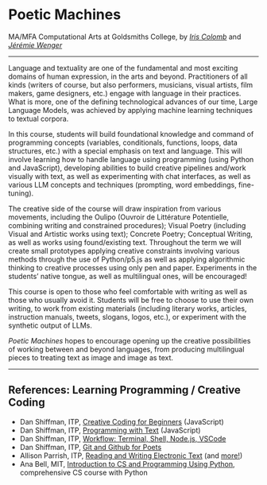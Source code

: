 # Poetic Machines

MA/MFA Computational Arts at Goldsmiths College, by [*Iris Colomb*](https://iriscolomb.com/) and [*Jérémie Wenger*](https://jeremiewenger.com/)

---

Language and textuality are one of the fundamental and most exciting domains of human expression, in the arts and beyond. Practitioners of all kinds (writers of course, but also performers, musicians, visual artists, film makers, game designers, etc.) engage with language in their practices. What is more, one of the defining technological advances of our time, Large Language Models, was achieved by applying machine learning techniques to textual corpora.

In this course, students will build foundational knowledge and command of programming concepts (variables, conditionals, functions, loops, data structures, etc.) with a special emphasis on text and language. This will involve learning how to handle language using programming (using Python and JavaScript), developing abilities to build creative pipelines and/work visually with text, as well as experimenting with chat interfaces, as well as various LLM concepts and techniques (prompting, word embeddings, fine-tuning).

The creative side of the course will draw inspiration from various movements, including the Oulipo (Ouvroir de Littérature Potentielle, combining writing and constrained procedures); Visual Poetry (including Visual and Artistic works using text); Concrete Poetry; Conceptual Writing, as well as works using found/existing text. Throughout the term we will create small prototypes applying creative constraints involving various methods through the use of Python/p5.js as well as applying algorithmic thinking to creative processes using only pen and paper. Experiments in the students’ native tongue, as well as multilingual ones, will be encouraged!

This course is open to those who feel comfortable with writing as well as those who usually avoid it. Students will be free to choose to use their own writing, to work from existing materials (including literary works, articles, instruction manuals, tweets, slogans, logos, etc.), or experiment with the synthetic output of LLMs.

*Poetic Machines* hopes to encourage opening up the creative possibilities of working between and beyond languages, from producing multilingual pieces to treating text as image and image as text.

---

## References: Learning Programming / Creative Coding

- Dan Shiffman, ITP, [Creative Coding for Beginners](https://www.youtube.com/playlist?list=PLRqwX-V7Uu6Zy51Q-x9tMWIv9cueOFTFA) (JavaScript)
- Dan Shiffman, ITP, [Programming with Text](https://www.youtube.com/playlist?list=PLRqwX-V7Uu6YrbSJBg32eTzUU50E2B8Ch) (JavaScript)
- Dan Shiffman, ITP, [Workflow: Terminal, Shell, Node.js, VSCode](https://www.youtube.com/watch?v=46WOuOrMwTQ)
- Dan Shiffman, ITP, [Git and Github for Poets](https://www.youtube.com/playlist?list=PLRqwX-V7Uu6ZF9C0YMKuns9sLDzK6zoiV)
- Allison Parrish, ITP, [Reading and Writing Electronic Text](https://rwet.decontextualize.com/) (and [more!](https://www.decontextualize.com/))
- Ana Bell, MIT, [Introduction to CS and Programming Using Python](https://www.youtube.com/playlist?list=PLUl4u3cNGP62A-ynp6v6-LGBCzeH3VAQB), comprehensive CS course with Python
